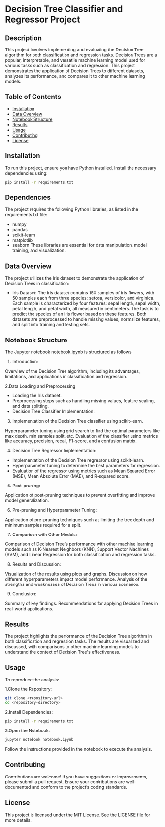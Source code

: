 # Decision Tree Classifier and Regressor Project

## Description

This project involves implementing and evaluating the Decision Tree algorithm for both classification and regression tasks. Decision Trees are a popular, interpretable, and versatile machine learning model used for various tasks such as classification and regression. This project demonstrates the application of Decision Trees to different datasets, analyzes its performance, and compares it to other machine learning models.

## Table of Contents

- [Installation](#installation)
- [Data Overview](#data-overview)
- [Notebook Structure](#notebook-structure)
- [Results](#results)
- [Usage](#usage)
- [Contributing](#contributing)
- [License](#license)

## Installation

To run this project, ensure you have Python installed. Install the necessary dependencies using:

```bash
pip install -r requirements.txt
```

## Dependencies
The project requires the following Python libraries, as listed in the requirements.txt file:

- numpy
- pandas
- scikit-learn
- matplotlib
- seaborn
These libraries are essential for data manipulation, model training, and visualization.

## Data Overview
The project utilizes the Iris dataset to demonstrate the application of Decision Trees in classification:

- Iris Dataset: The Iris dataset contains 150 samples of iris flowers, with 50 samples each from three species: setosa, versicolor, and virginica. Each sample is characterized by four features: sepal length, sepal width, petal length, and petal width, all measured in centimeters. The task is to predict the species of an iris flower based on these features.
Both datasets are preprocessed to handle missing values, normalize features, and split into training and testing sets.

## Notebook Structure
The Jupyter notebook notebook.ipynb is structured as follows:

1. Introduction:

Overview of the Decision Tree algorithm, including its advantages, limitations, and applications in classification and regression.

2.Data Loading and Preprocessing
- Loading the Iris dataset.
- Preprocessing steps such as handling missing values, feature scaling, and data splitting.
- Decision Tree Classifier Implementation:

3. Implementation of the Decision Tree classifier using scikit-learn.

Hyperparameter tuning using grid search to find the optimal parameters like max depth, min samples split, etc.
Evaluation of the classifier using metrics like accuracy, precision, recall, F1-score, and a confusion matrix.

4. Decision Tree Regressor Implementation:

- Implementation of the Decision Tree regressor using scikit-learn.
- Hyperparameter tuning to determine the best parameters for regression.
- Evaluation of the regressor using metrics such as Mean Squared Error (MSE), Mean Absolute Error (MAE), and R-squared score.

5. Post-pruning:

Application of post-pruning techniques to prevent overfitting and improve model generalization.

6. Pre-pruning and Hyperparameter Tuning:

Application of pre-pruning techniques such as limiting the tree depth and minimum samples required for a split.

7. Comparison with Other Models:

Comparison of Decision Tree's performance with other machine learning models such as K-Nearest Neighbors (KNN), Support Vector Machines (SVM), and Linear Regression for both classification and regression tasks.

8. Results and Discussion:

Visualization of the results using plots and graphs.
Discussion on how different hyperparameters impact model performance.
Analysis of the strengths and weaknesses of Decision Trees in various scenarios.

9. Conclusion:

Summary of key findings.
Recommendations for applying Decision Trees in real-world applications.

## Results
The project highlights the performance of the Decision Tree algorithm in both classification and regression tasks. The results are visualized and discussed, with comparisons to other machine learning models to understand the context of Decision Tree's effectiveness.

## Usage

To reproduce the analysis:

1.Clone the Repository:

```bash
git clone <repository-url>
cd <repository-directory>

```

2.Install Dependencies:

```bash
pip install -r requirements.txt
```

3.Open the Notebook:

``` bash
jupyter notebook notebook.ipynb

```
Follow the instructions provided in the notebook to execute the analysis.

## Contributing
Contributions are welcome! If you have suggestions or improvements, please submit a pull request. Ensure your contributions are well-documented and conform to the project’s coding standards.

## License
This project is licensed under the MIT License. See the LICENSE file for more details.
